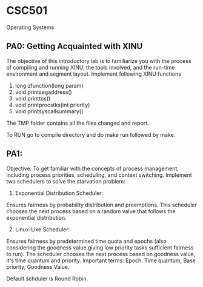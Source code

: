 # CSC501
Operating Systems

PA0: Getting Acquainted with XINU
----------------------------------

The objective of this introductory lab is to familiarize you with the process of compiling and running XINU, the tools involved, and the
run-time environment and segment layout.
Implement following XINU functions 
1) long zfunction(long param)
2) void printsegaddress()
3) void printtos()
4) void printprocstks(int priority)
5) void printsyscallsummary()

The TMP folder contains all the files changed and report.

To RUN go to compile directory and do make run followed by make.

PA1: 
------------------------------------------------

Objective: To get familiar with the concepts of process management, including process priorities, scheduling, and context switching.
Implement two schedulers to solve the starvation problem:

1) Exponential Distribution Scheduler:

Ensures fairness by probability distribution and preemptions. 
This scheduler chooses the next process based on a random value that follows the exponential distribution.

2) Linux-Like Scheduler:

Ensures fairness by predetermined time quota and epochs (also considering the goodness value giving low priority tasks sufficient fairness to run).
The scheduler chooses the next process based on goodness value, it's time quantum and priority. Important terms: Epoch. Time quantum, Base priority, Goodness Value.

Default schduler is Round Robin.
